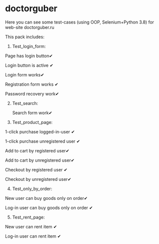 # doctorguber
Here you can see some test-cases (using OOP, Selenium+Python 3.8) for web-site doctorguber.ru

This pack includes:

1) Test_login_form:

  Page has login button✔
  
  Login button is active ✔
  
  Login form works✔
  
  Registration form works ✔
  
  Password recovery work✔
  
2) Test_search:

   Search form work✔
  
3) Test_product_page:

  1-click purchase logged-in-user ✔
  
  1-click purchase unregistered user ✔
  
  Add to cart by registered user✔
  
  Add to cart by unregistered user✔
  
  Checkout by registered user ✔
  
  Checkout by unregistered user✔
 
 4) Test_only_by_order:
 
 New user can buy goods only on order✔
 
 Log-in user can buy goods only on order ✔
 
 5) Test_rent_page:
 
 New user can rent item ✔
 
 Log-in user can rent item ✔
